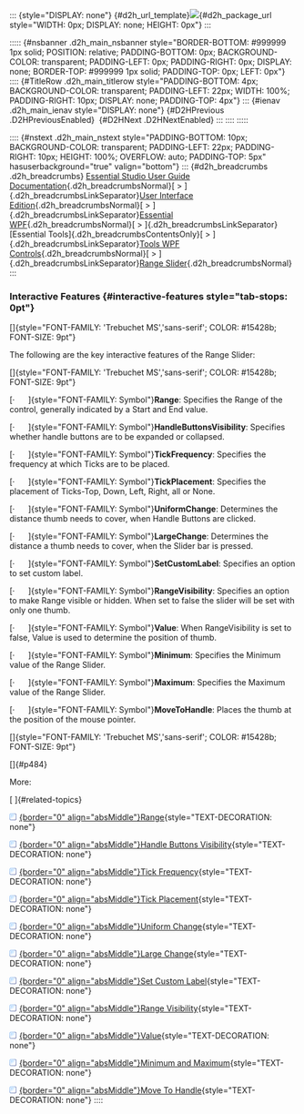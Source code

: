 ::: {style="DISPLAY: none"}
[](ms-xhelp:///?Id=d2h_url_template){#d2h_url_template}![](!package_url!){#d2h_package_url style="WIDTH: 0px; DISPLAY: none; HEIGHT: 0px"}
:::

::::: {#nsbanner .d2h_main_nsbanner style="BORDER-BOTTOM: #999999 1px solid; POSITION: relative; PADDING-BOTTOM: 0px; BACKGROUND-COLOR: transparent; PADDING-LEFT: 0px; PADDING-RIGHT: 0px; DISPLAY: none; BORDER-TOP: #999999 1px solid; PADDING-TOP: 0px; LEFT: 0px"}
:::: {#TitleRow .d2h_main_titlerow style="PADDING-BOTTOM: 4px; BACKGROUND-COLOR: transparent; PADDING-LEFT: 22px; WIDTH: 100%; PADDING-RIGHT: 10px; DISPLAY: none; PADDING-TOP: 4px"}
::: {#ienav .d2h_main_ienav style="DISPLAY: none"}
[](ms-xhelp:///?Id=034482df-9ec5-4395-9642-1592dc58c1bb){#D2HPrevious .D2HPreviousEnabled}  [](ms-xhelp:///?Id=6b30d210-f4bf-4504-86bb-c7ac159e849f){#D2HNext .D2HNextEnabled}
:::
::::
:::::

:::: {#nstext .d2h_main_nstext style="PADDING-BOTTOM: 10px; BACKGROUND-COLOR: transparent; PADDING-LEFT: 22px; PADDING-RIGHT: 10px; HEIGHT: 100%; OVERFLOW: auto; PADDING-TOP: 5px" hasuserbackground="true" valign="bottom"}
::: {#d2h_breadcrumbs .d2h_breadcrumbs}
[Essential Studio User Guide Documentation](ms-xhelp:///?Id=12457748-09e3-4d74-a240-8e049cedf030){.d2h_breadcrumbsNormal}[ \> ]{.d2h_breadcrumbsLinkSeparator}[User Interface Edition](ms-xhelp:///?Id=c29296b7-531c-413b-a0ec-488ca1f7f669){.d2h_breadcrumbsNormal}[ \> ]{.d2h_breadcrumbsLinkSeparator}[Essential WPF](ms-xhelp:///?Id=7f4f82c5-151c-4262-94d0-75c4626c77bc){.d2h_breadcrumbsNormal}[ \> ]{.d2h_breadcrumbsLinkSeparator}[Essential Tools]{.d2h_breadcrumbsContentsOnly}[ \> ]{.d2h_breadcrumbsLinkSeparator}[Tools WPF Controls](ms-xhelp:///?Id=2ea58a12-9426-4a63-96b4-89eb80232c2c){.d2h_breadcrumbsNormal}[ \> ]{.d2h_breadcrumbsLinkSeparator}[Range Slider](ms-xhelp:///?Id=b3879d21-4558-4069-bd3c-9889882ea26a){.d2h_breadcrumbsNormal}
:::

### Interactive Features {#interactive-features style="tab-stops: 0pt"}

[]{style="FONT-FAMILY: 'Trebuchet MS','sans-serif'; COLOR: #15428b; FONT-SIZE: 9pt"} 

The following are the key interactive features of the Range Slider:

[]{style="FONT-FAMILY: 'Trebuchet MS','sans-serif'; COLOR: #15428b; FONT-SIZE: 9pt"} 

[·      ]{style="FONT-FAMILY: Symbol"}**Range**: Specifies the Range of the control, generally indicated by a Start and End value.

[·      ]{style="FONT-FAMILY: Symbol"}**HandleButtonsVisibility**: Specifies whether handle buttons are to be expanded or collapsed.

[·      ]{style="FONT-FAMILY: Symbol"}**TickFrequency**: Specifies the frequency at which Ticks are to be placed.

[·      ]{style="FONT-FAMILY: Symbol"}**TickPlacement**: Specifies the placement of Ticks-Top, Down, Left, Right, all or None.

[·      ]{style="FONT-FAMILY: Symbol"}**UniformChange**: Determines the distance thumb needs to cover, when Handle Buttons are clicked.

[·      ]{style="FONT-FAMILY: Symbol"}**LargeChange**: Determines the distance a thumb needs to cover, when the Slider bar is pressed.

[·      ]{style="FONT-FAMILY: Symbol"}**SetCustomLabel**: Specifies an option to set custom label.

[·      ]{style="FONT-FAMILY: Symbol"}**RangeVisibility**: Specifies an option to make Range visible or hidden. When set to false the slider will be set with only one thumb.

[·      ]{style="FONT-FAMILY: Symbol"}**Value**: When RangeVisibility is set to false, Value is used to determine the position of thumb.

[·      ]{style="FONT-FAMILY: Symbol"}**Minimum**: Specifies the Minimum value of the Range Slider.

[·      ]{style="FONT-FAMILY: Symbol"}**Maximum**: Specifies the Maximum value of the Range Slider.

[·      ]{style="FONT-FAMILY: Symbol"}**MoveToHandle**: Places the thumb at the position of the mouse pointer.

[]{style="FONT-FAMILY: 'Trebuchet MS','sans-serif'; COLOR: #15428b; FONT-SIZE: 9pt"} 

[]{#p484} 

More:

[ ]{#related-topics}

[![](button.gif){border="0" align="absMiddle"}Range](ms-xhelp:///?Id=01bd5a84-0fdd-4f9a-87fb-15cfacd1bfb1){style="TEXT-DECORATION: none"}

[![](button.gif){border="0" align="absMiddle"}Handle Buttons Visibility](ms-xhelp:///?Id=1c42d4db-50a7-4eed-9082-c61c5fb4df6d){style="TEXT-DECORATION: none"}

[![](button.gif){border="0" align="absMiddle"}Tick Frequency](ms-xhelp:///?Id=543968e4-23bd-4685-b59d-31e18bcccf93){style="TEXT-DECORATION: none"}

[![](button.gif){border="0" align="absMiddle"}Tick Placement](ms-xhelp:///?Id=65e6df32-ed98-4d26-a13d-37f5a4cdc7c0){style="TEXT-DECORATION: none"}

[![](button.gif){border="0" align="absMiddle"}Uniform Change](ms-xhelp:///?Id=23dfb938-7ed1-43e3-b186-a3a00e12d17d){style="TEXT-DECORATION: none"}

[![](button.gif){border="0" align="absMiddle"}Large Change](ms-xhelp:///?Id=dc7accbd-9577-4f11-b3ec-a7f3d6a08681){style="TEXT-DECORATION: none"}

[![](button.gif){border="0" align="absMiddle"}Set Custom Label](ms-xhelp:///?Id=a40921eb-0714-4f99-9615-bfc36a0f38ca){style="TEXT-DECORATION: none"}

[![](button.gif){border="0" align="absMiddle"}Range Visibility](ms-xhelp:///?Id=70c1578c-fc0d-4b5e-bf26-7ed1cc7b8dfc){style="TEXT-DECORATION: none"}

[![](button.gif){border="0" align="absMiddle"}Value](ms-xhelp:///?Id=9de077c8-13e7-4cbd-ae58-7c4e5bb168c1){style="TEXT-DECORATION: none"}

[![](button.gif){border="0" align="absMiddle"}Minimum and Maximum](ms-xhelp:///?Id=4b6f7ea8-4c5f-404d-a1fd-9415bd318369){style="TEXT-DECORATION: none"}

[![](button.gif){border="0" align="absMiddle"}Move To Handle](ms-xhelp:///?Id=41b733cf-78fd-4787-97fb-42546f2f9a64){style="TEXT-DECORATION: none"}
::::
